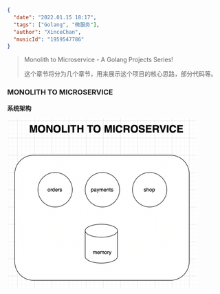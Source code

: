 ```json
{
  "date": "2022.01.15 18:17",
  "tags": ["Golang", "微服务"],
  "author": "XinceChan",
  "musicId": "1959547786"
}
```

> Monolith to Microservice - A Golang Projects Series!
>
> 这个章节将分为几个章节，用来展示这个项目的核心思路，部分代码等。

### MONOLITH TO MICROSERVICE

**系统架构**

<img src="../../images/image-20230115182338726.png" alt="image-20230115182338726" style="zoom:50%;" />

